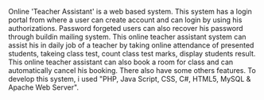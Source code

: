 Online 'Teacher Assistant' is a web based system. This system has a login portal from where a user can create account and can login by using his authorizations. Password forgeted users can also recover his password through buildin mailing system. This online teacher assistant system can assist his in daily job of a teacher by taking online attendance of presented students, takeing class test, count class test marks, display students result. This online teacher assistant can also book a room for class and can automatically cancel his booking. There also have some others features. To develop this system, i used "PHP, Java Script, CSS, C#, HTML5, MySQL & Apache Web Server".  

